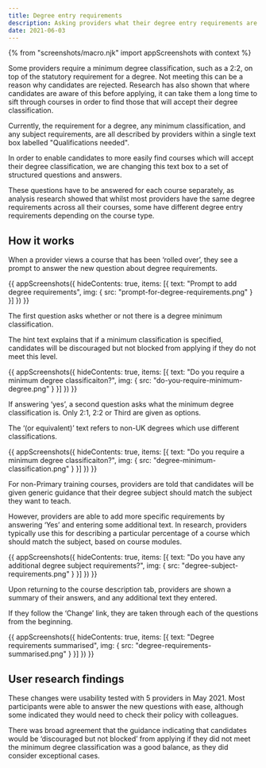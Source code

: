 ```yaml
---
title: Degree entry requirements
description: Asking providers what their degree entry requirements are
date: 2021-06-03
---
```


{% from "screenshots/macro.njk" import appScreenshots with context %}

Some providers require a minimum degree classification, such as a 2:2, on top of the statutory requirement for a degree. Not meeting this can be a reason why candidates are rejected. Research has also shown that where candidates are aware of this before applying, it can take them a long time to sift through courses in order to find those that will accept their degree classification.

Currently, the requirement for a degree, any minimum classification, and any subject requirements, are all described by providers within a single text box labelled "Qualifications needed".

In order to enable candidates to more easily find courses which will accept their degree classification, we are changing this text box to a set of structured questions and answers.

These questions have to be answered for each course separately, as analysis research showed that whilst most providers have the same degree requirements across all their courses, some have different degree entry requirements depending on the course type.

## How it works

When a provider views a course that has been ‘rolled over’, they see a prompt to answer the new question about degree requirements.

{{ appScreenshots({
  hideContents: true,
  items: [{
      text: "Prompt to add degree requirements",
      img: { src: "prompt-for-degree-requirements.png" }
    }]
}) }}

The first question asks whether or not there is a degree minimum classification.

The hint text explains that if a minimum classification is specified, candidates will be discouraged but not blocked from applying if they do not meet this level.

{{ appScreenshots({
  hideContents: true,
  items: [{
      text: "Do you require a minimum degree classificaiton?",
      img: { src: "do-you-require-minimum-degree.png" }
    }]
}) }}


If answering ‘yes’, a second question asks what the minimum degree classification is. Only 2:1, 2:2 or Third are given as options.

The ‘(or equivalent)’ text refers to non-UK degrees which use different classifications.

{{ appScreenshots({
  hideContents: true,
  items: [{
      text: "Do you require a minimum degree classificaiton?",
      img: { src: "degree-minimum-classification.png" }
    }]
}) }}

For non-Primary training courses, providers are told that candidates will be given generic guidance that their degree subject should match the subject they want to teach.

However, providers are able to add more specific requirements by answering ‘Yes’ and entering some additional text. In research, providers typically use this for describing a particular percentage of a course which should match the subject, based on course modules.

{{ appScreenshots({
  hideContents: true,
  items: [{
      text: "Do you have any additional degree subject requirements?",
      img: { src: "degree-subject-requirements.png" }
    }]
}) }}

Upon returning to the course description tab, providers are shown a summary of their answers, and any additional text they entered.

If they follow the ‘Change’ link, they are taken through each of the questions from the beginning.

{{ appScreenshots({
  hideContents: true,
  items: [{
      text: "Degree requirements summarised",
      img: { src: "degree-requirements-summarised.png" }
    }]
}) }}

## User research findings

These changes were usability tested with 5 providers in May 2021. Most participants were able to answer the new questions with ease, although some indicated they would need to check their policy with colleagues.

There was broad agreement that the guidance indicating that candidates would be ‘discouraged but not blocked’ from applying if they did not meet the minimum degree classification was a good balance, as they did consider exceptional cases.

